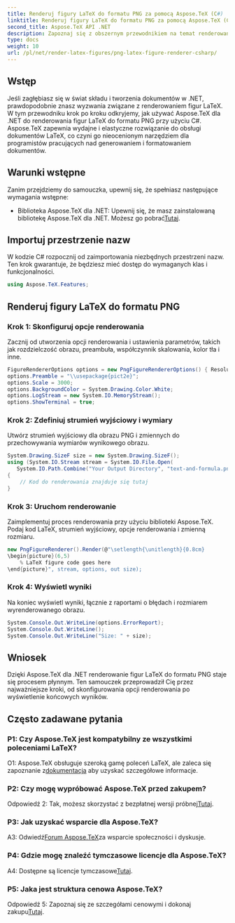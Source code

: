 ```yaml
---
title: Renderuj figury LaTeX do formatu PNG za pomocą Aspose.TeX (C#)
linktitle: Renderuj figury LaTeX do formatu PNG za pomocą Aspose.TeX (C#)
second_title: Aspose.TeX API .NET
description: Zapoznaj się z obszernym przewodnikiem na temat renderowania figur LaTeX do formatu PNG przy użyciu Aspose.TeX w języku C#. Ucz się krok po kroku na przykładach kodu.
type: docs
weight: 10
url: /pl/net/render-latex-figures/png-latex-figure-renderer-csharp/
---
```

## Wstęp

Jeśli zagłębiasz się w świat składu i tworzenia dokumentów w .NET, prawdopodobnie znasz wyzwania związane z renderowaniem figur LaTeX. W tym przewodniku krok po kroku odkryjemy, jak używać Aspose.TeX dla .NET do renderowania figur LaTeX do formatu PNG przy użyciu C#. Aspose.TeX zapewnia wydajne i elastyczne rozwiązanie do obsługi dokumentów LaTeX, co czyni go nieocenionym narzędziem dla programistów pracujących nad generowaniem i formatowaniem dokumentów.

## Warunki wstępne

Zanim przejdziemy do samouczka, upewnij się, że spełniasz następujące wymagania wstępne:

-  Biblioteka Aspose.TeX dla .NET: Upewnij się, że masz zainstalowaną bibliotekę Aspose.TeX dla .NET. Możesz go pobrać[Tutaj](https://releases.aspose.com/tex/net/).

## Importuj przestrzenie nazw

W kodzie C# rozpocznij od zaimportowania niezbędnych przestrzeni nazw. Ten krok gwarantuje, że będziesz mieć dostęp do wymaganych klas i funkcjonalności.

```csharp
using Aspose.TeX.Features;
```

## Renderuj figury LaTeX do formatu PNG

### Krok 1: Skonfiguruj opcje renderowania

Zacznij od utworzenia opcji renderowania i ustawienia parametrów, takich jak rozdzielczość obrazu, preambuła, współczynnik skalowania, kolor tła i inne.

```csharp
FigureRendererOptions options = new PngFigureRendererOptions() { Resolution = 150 };
options.Preamble = "\\usepackage{pict2e}";
options.Scale = 3000;
options.BackgroundColor = System.Drawing.Color.White;
options.LogStream = new System.IO.MemoryStream();
options.ShowTerminal = true;
```

### Krok 2: Zdefiniuj strumień wyjściowy i wymiary

Utwórz strumień wyjściowy dla obrazu PNG i zmiennych do przechowywania wymiarów wynikowego obrazu.

```csharp
System.Drawing.SizeF size = new System.Drawing.SizeF();
using (System.IO.Stream stream = System.IO.File.Open(
   System.IO.Path.Combine("Your Output Directory", "text-and-formula.png"), System.IO.FileMode.Create))
{
    // Kod do renderowania znajduje się tutaj
}
```

### Krok 3: Uruchom renderowanie

Zaimplementuj proces renderowania przy użyciu biblioteki Aspose.TeX. Podaj kod LaTeX, strumień wyjściowy, opcje renderowania i zmienną rozmiaru.

```csharp
new PngFigureRenderer().Render(@"\setlength{\unitlength}{0.8cm}
\begin{picture}(6,5)
    % LaTeX figure code goes here
\end{picture}", stream, options, out size);
```

### Krok 4: Wyświetl wyniki

Na koniec wyświetl wyniki, łącznie z raportami o błędach i rozmiarem wyrenderowanego obrazu.

```csharp
System.Console.Out.WriteLine(options.ErrorReport);
System.Console.Out.WriteLine();
System.Console.Out.WriteLine("Size: " + size);
```

## Wniosek

Dzięki Aspose.TeX dla .NET renderowanie figur LaTeX do formatu PNG staje się procesem płynnym. Ten samouczek przeprowadził Cię przez najważniejsze kroki, od skonfigurowania opcji renderowania po wyświetlenie końcowych wyników.

## Często zadawane pytania

### P1: Czy Aspose.TeX jest kompatybilny ze wszystkimi poleceniami LaTeX?

 O1: Aspose.TeX obsługuje szeroką gamę poleceń LaTeX, ale zaleca się zapoznanie z[dokumentacja](https://reference.aspose.com/tex/net/) aby uzyskać szczegółowe informacje.

### P2: Czy mogę wypróbować Aspose.TeX przed zakupem?

 Odpowiedź 2: Tak, możesz skorzystać z bezpłatnej wersji próbnej[Tutaj](https://releases.aspose.com/).

### P3: Jak uzyskać wsparcie dla Aspose.TeX?

 A3: Odwiedź[Forum Aspose.TeX](https://forum.aspose.com/c/tex/47)za wsparcie społeczności i dyskusje.

### P4: Gdzie mogę znaleźć tymczasowe licencje dla Aspose.TeX?

 A4: Dostępne są licencje tymczasowe[Tutaj](https://purchase.aspose.com/temporary-license/).

### P5: Jaka jest struktura cenowa Aspose.TeX?

Odpowiedź 5: Zapoznaj się ze szczegółami cenowymi i dokonaj zakupu[Tutaj](https://purchase.aspose.com/buy).